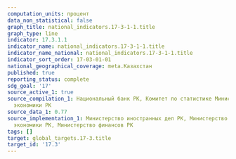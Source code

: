 ```yaml
---
computation_units: процент
data_non_statistical: false
graph_title: national_indicators.17-3-1-1.title
graph_type: line
indicator: 17.3.1.1
indicator_name: national_indicators.17-3-1-1.title
indicator_name_national: national_indicators.17-3-1-1.title
indicator_sort_order: 17-03-01-01
national_geographical_coverage: meta.Казахстан
published: true
reporting_status: complete
sdg_goal: '17'
source_active_1: true
source_compilation_1: Национальный банк РК, Комитет по статистике Министерство национальной
  экономики РК
source_data_1: 0.77
source_implementation_1: Министерство иностранных дел РК, Министерство национальной
  экономики РК, Министерство финансов РК
tags: []
target: global_targets.17-3.title
target_id: '17.3'
---
```

